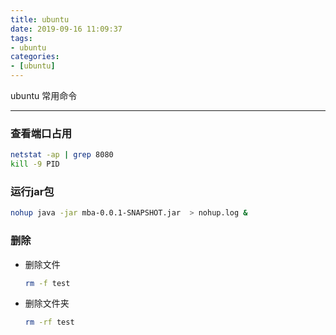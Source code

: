 ```yaml
---
title: ubuntu
date: 2019-09-16 11:09:37
tags:
- ubuntu
categories: 
- [ubuntu]
---
```


ubuntu 常用命令

<!-- more -->
--- 
### 查看端口占用

```sh
netstat -ap | grep 8080
kill -9 PID
```

### 运行jar包

```sh
nohup java -jar mba-0.0.1-SNAPSHOT.jar  > nohup.log &
```

### 删除

- 删除文件

    ```sh
    rm -f test
    ```

- 删除文件夹 

    ```sh
    rm -rf test
    ```
